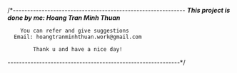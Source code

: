 /*------------------------------------------------------------
  ***This project is done by me: Hoang Tran Minh Thuan***

        You can refer and give suggestions
      Email: hoangtranminhthuan.work@gmail.com

            Thank u and have a nice day!
------------------------------------------------------------*/
